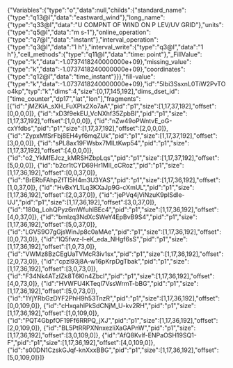 {"Variables":{"type":"o","data":null,"childs":{"standard_name":{"type":"q13@l","data":"eastward_wind"},"long_name":{"type":"q33@l","data":"U COMPNT OF WIND ON P LEV/UV GRID"},"units":{"type":"q5@l","data":"m s-1"},"online_operation":{"type":"q7@l","data":"instant"},"interval_operation":{"type":"q3@l","data":"1 h"},"interval_write":{"type":"q3@l","data":"1 h"},"cell_methods":{"type":"q11@l","data":"time: point"},"_FillValue":{"type":"k","data":-1.0737418240000000e+09},"missing_value":{"type":"k","data":-1.0737418240000000e+09},"coordinates":{"type":"q12@l","data":"time_instant"}}},"fill-value":{"type":"k","data":-1.0737418240000000e+09},"id":"5Ibi3SsxnL0TiW2PvTOo4kp","typ":"k","dims":4,"size":[0,17,145,192],"dims_dset_id":["time_counter","dp17","lat","lon"],"fragments":[{"id":"jMZKiA_sXH_FuXPlx2Xo7aA","pid":"p1","size":[1,17,37,192],"offset":[0,0,0,0]},
{"id":"xD3f9ekEU_VcNXhf35ZpbBl","pid":"p1","size":[1,17,37,192],"offset":[1,0,0,0]},
{"id":"nZw49oPWntvE_oG-cxYfdbs","pid":"p1","size":[1,17,37,192],"offset":[2,0,0,0]},
{"id":"ZypxMfSrFbj8EH4yf6mqZUk","pid":"p1","size":[1,17,37,192],"offset":[3,0,0,0]},
{"id":"sPL8ax19FWsbx7MlLtKwp54","pid":"p1","size":[1,17,37,192],"offset":[4,0,0,0]},
{"id":"o2_YkMfEJcz_kMRSHZbpLqs","pid":"p1","size":[1,17,37,192],"offset":[5,0,0,0]},
{"id":"b2cr1tCYD69Hr1Mll_cCRoz","pid":"p1","size":[1,17,36,192],"offset":[0,0,37,0]},
{"id":"BrERbFAhpZfTI5H4m3U3YAS","pid":"p1","size":[1,17,36,192],"offset":[1,0,37,0]},
{"id":"HvBxYL1Lq3KXaJp9G-cXmUL","pid":"p1","size":[1,17,36,192],"offset":[2,0,37,0]},
{"id":"jePVq4jViNzuK9pISdle-UJ","pid":"p1","size":[1,17,36,192],"offset":[3,0,37,0]},
{"id":"180q_LohQPyz6mWfuhlBEc4","pid":"p1","size":[1,17,36,192],"offset":[4,0,37,0]},
{"id":"bmlzq3NdXcSWeY4EpBvB9S4","pid":"p1","size":[1,17,36,192],"offset":[5,0,37,0]},
{"id":"LGVS9O7gGjsWinJp8c0aMAe","pid":"p1","size":[1,17,36,192],"offset":[0,0,73,0]},
{"id":"lQ5fwz-l-eK_eda_NHgf6sS","pid":"p1","size":[1,17,36,192],"offset":[1,0,73,0]},
{"id":"VWMz8BzCEgUaTVMcR3iv1sx","pid":"p1","size":[1,17,36,192],"offset":[2,0,73,0]},
{"id":"cpzl93j8A-w16pKrpDgTbak","pid":"p1","size":[1,17,36,192],"offset":[3,0,73,0]},
{"id":"F34Nk4ATzIZk8T6Kln4Zbcl","pid":"p1","size":[1,17,36,192],"offset":[4,0,73,0]},
{"id":"HVWFU4KTeql7VssWrmT-bBG","pid":"p1","size":[1,17,36,192],"offset":[5,0,73,0]},
{"id":"1YjYRbGzDYF2PhH9h53TnzR","pid":"p1","size":[1,17,36,192],"offset":[0,0,109,0]},
{"id":"cHxqahIPkSdCNjM_U-kv2RH","pid":"p1","size":[1,17,36,192],"offset":[1,0,109,0]},
{"id":"PQT4GbpfOF19Ff6RRPQ_jXJ","pid":"p1","size":[1,17,36,192],"offset":[2,0,109,0]},
{"id":"BL5PtRRPXNnxezliXaGAPnW","pid":"p1","size":[1,17,36,192],"offset":[3,0,109,0]},
{"id":"AfQ8Kvlf-ENPaOSH19SQ1-F","pid":"p1","size":[1,17,36,192],"offset":[4,0,109,0]},
{"id":"s00DN1CzskGJqf-knXxxBBG","pid":"p1","size":[1,17,36,192],"offset":[5,0,109,0]}]}